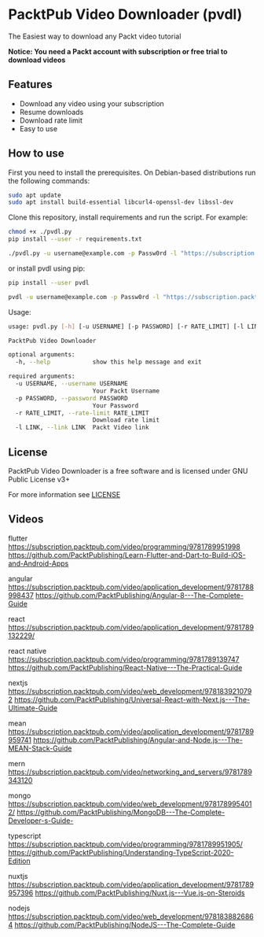 # PacktPub Video Downloader (pvdl)

The Easiest way to download any Packt video tutorial

**Notice: You need a Packt account with subscription or free trial to download videos**

## Features

* Download any video using your subscription
* Resume downloads
* Download rate limit
* Easy to use

## How to use

First you need to install the prerequisites. On Debian-based distributions run the following commands:

```bash
sudo apt update
sudo apt install build-essential libcurl4-openssl-dev libssl-dev
```

Clone this repository, install requirements and run the script. For example:

```bash
chmod +x ./pvdl.py
pip install --user -r requirements.txt

./pvdl.py -u username@example.com -p Passw0rd -l "https://subscription.packtpub.com/video/programming/9781788834995"
```

or install pvdl using pip:

```bash
pip install --user pvdl

pvdl -u username@example.com -p Passw0rd -l "https://subscription.packtpub.com/video/programming/9781788834995"
```

Usage:

```bash
usage: pvdl.py [-h] [-u USERNAME] [-p PASSWORD] [-r RATE_LIMIT] [-l LINK]

PacktPub Video Downloader

optional arguments:
  -h, --help            show this help message and exit

required arguments:
  -u USERNAME, --username USERNAME
                        Your Packt Username
  -p PASSWORD, --password PASSWORD
                        Your Password
  -r RATE_LIMIT, --rate-limit RATE_LIMIT
                        Download rate limit
  -l LINK, --link LINK  Packt Video link

```

## License

PacktPub Video Downloader is a free software and is licensed under GNU Public License v3+

For more information see [LICENSE](LICENSE)


## Videos

flutter
https://subscription.packtpub.com/video/programming/9781789951998
https://github.com/PacktPublishing/Learn-Flutter-and-Dart-to-Build-iOS-and-Android-Apps

angular
https://subscription.packtpub.com/video/application_development/9781788998437
https://github.com/PacktPublishing/Angular-8---The-Complete-Guide

react
https://subscription.packtpub.com/video/application_development/9781789132229/

react native
https://subscription.packtpub.com/video/programming/9781789139747
https://github.com/PacktPublishing/React-Native---The-Practical-Guide

nextjs
https://subscription.packtpub.com/video/web_development/9781839210792
https://github.com/PacktPublishing/Universal-React-with-Next.js---The-Ultimate-Guide

mean
https://subscription.packtpub.com/video/application_development/9781789959741
https://github.com/PacktPublishing/Angular-and-Node.js---The-MEAN-Stack-Guide

mern
https://subscription.packtpub.com/video/networking_and_servers/9781789343120

mongo
https://subscription.packtpub.com/video/web_development/9781789954012/
https://github.com/PacktPublishing/MongoDB---The-Complete-Developer-s-Guide-

typescript
https://subscription.packtpub.com/video/programming/9781789951905/
https://github.com/PacktPublishing/Understanding-TypeScript-2020-Edition

nuxtjs
https://subscription.packtpub.com/video/application_development/9781789957396
https://github.com/PacktPublishing/Nuxt.js---Vue.js-on-Steroids

nodejs
https://subscription.packtpub.com/video/web_development/9781838826864
https://github.com/PacktPublishing/NodeJS---The-Complete-Guide
